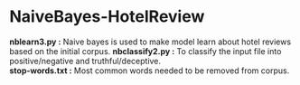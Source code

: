 # NaiveBayes-HotelReview

**nblearn3.py :**  Naive bayes is used to make model learn about hotel reviews based on the initial corpus.
**nbclassify2.py :**  To classify the input file into positive/negative and truthful/deceptive.  
**stop-words.txt :**  Most common words needed to be removed from corpus.
